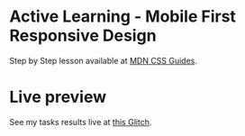 # Active Learning - Mobile First Responsive Design

Step by Step lesson available at [MDN CSS Guides](https://developer.mozilla.org/en-US/docs/Learn/CSS/CSS_layout/Media_queries#active_learning_mobile_first_responsive_design).

# Live preview

See my tasks results live at [this Glitch]().
